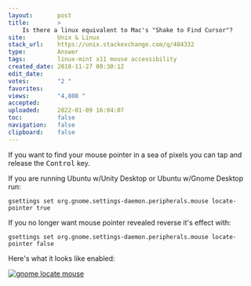 ```yaml
---
layout:       post
title:        >
    Is there a linux equivalent to Mac's "Shake to Find Cursor"?
site:         Unix & Linux
stack_url:    https://unix.stackexchange.com/q/484332
type:         Answer
tags:         linux-mint x11 mouse accessibility
created_date: 2018-11-27 00:30:12
edit_date:    
votes:        "2 "
favorites:    
views:        "4,808 "
accepted:     
uploaded:     2022-01-09 16:04:07
toc:          false
navigation:   false
clipboard:    false
---
```


If you want to find your mouse pointer in a sea of pixels you can tap and release the <kbd>Control</kbd> key.

If you are running Ubuntu w/Unity Desktop or Ubuntu w/Gnome Desktop run: 

``` 
gsettings set org.gnome.settings-daemon.peripherals.mouse locate-pointer true

```

If you no longer want mouse pointer revealed reverse it's effect with:

``` 
gsettings set org.gnome.settings-daemon.peripherals.mouse locate-pointer false

```

Here's what it looks like enabled:

[![gnome locate mouse][1]][1]


  [1]: https://i.stack.imgur.com/xZLsN.gif
